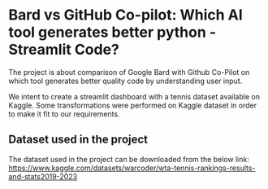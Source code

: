 
# Bard vs GitHub Co-pilot: Which AI tool generates better python - Streamlit Code?


The project is about comparison of Google Bard with Github Co-Pilot on which tool generates better quality code by understanding user input.

We intent to create a streamlit dashboard with a tennis dataset available on Kaggle. Some transformations were performed on Kaggle dataset in order to make it fit to our requirements.






## Dataset used in the project
The dataset used in the project can be downloaded from the below link:
https://www.kaggle.com/datasets/warcoder/wta-tennis-rankings-results-and-stats2019-2023
